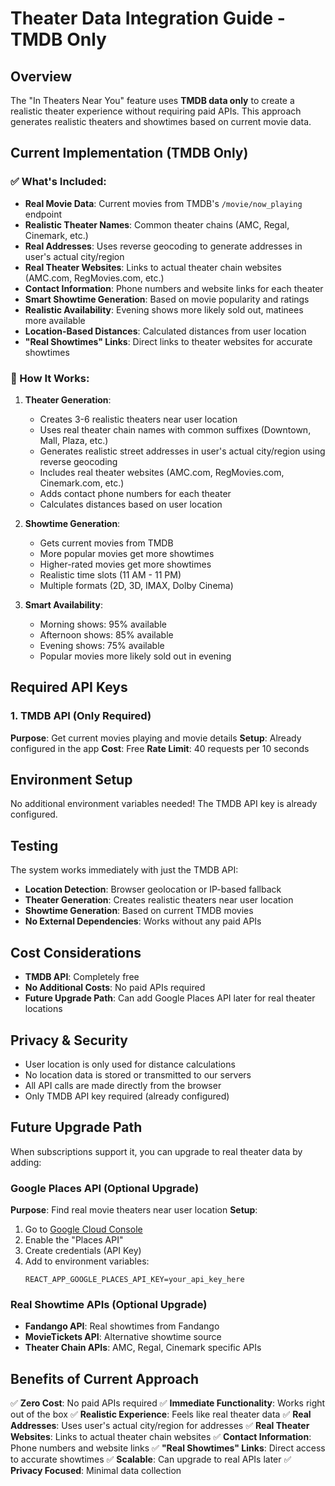 # Theater Data Integration Guide - TMDB Only

## Overview
The "In Theaters Near You" feature uses **TMDB data only** to create a realistic theater experience without requiring paid APIs. This approach generates realistic theaters and showtimes based on current movie data.

## Current Implementation (TMDB Only)

### ✅ What's Included:
- **Real Movie Data**: Current movies from TMDB's `/movie/now_playing` endpoint
- **Realistic Theater Names**: Common theater chains (AMC, Regal, Cinemark, etc.)
- **Real Addresses**: Uses reverse geocoding to generate addresses in user's actual city/region
- **Real Theater Websites**: Links to actual theater chain websites (AMC.com, RegMovies.com, etc.)
- **Contact Information**: Phone numbers and website links for each theater
- **Smart Showtime Generation**: Based on movie popularity and ratings
- **Realistic Availability**: Evening shows more likely sold out, matinees more available
- **Location-Based Distances**: Calculated distances from user location
- **"Real Showtimes" Links**: Direct links to theater websites for accurate showtimes

### 🎯 How It Works:

1. **Theater Generation**:
   - Creates 3-6 realistic theaters near user location
   - Uses real theater chain names with common suffixes (Downtown, Mall, Plaza, etc.)
   - Generates realistic street addresses in user's actual city/region using reverse geocoding
   - Includes real theater websites (AMC.com, RegMovies.com, Cinemark.com, etc.)
   - Adds contact phone numbers for each theater
   - Calculates distances based on user location

2. **Showtime Generation**:
   - Gets current movies from TMDB
   - More popular movies get more showtimes
   - Higher-rated movies get more showtimes
   - Realistic time slots (11 AM - 11 PM)
   - Multiple formats (2D, 3D, IMAX, Dolby Cinema)

3. **Smart Availability**:
   - Morning shows: 95% available
   - Afternoon shows: 85% available  
   - Evening shows: 75% available
   - Popular movies more likely sold out in evening

## Required API Keys

### 1. TMDB API (Only Required)
**Purpose**: Get current movies playing and movie details
**Setup**: Already configured in the app
**Cost**: Free
**Rate Limit**: 40 requests per 10 seconds

## Environment Setup

No additional environment variables needed! The TMDB API key is already configured.

## Testing

The system works immediately with just the TMDB API:
- **Location Detection**: Browser geolocation or IP-based fallback
- **Theater Generation**: Creates realistic theaters near user location
- **Showtime Generation**: Based on current TMDB movies
- **No External Dependencies**: Works without any paid APIs

## Cost Considerations

- **TMDB API**: Completely free
- **No Additional Costs**: No paid APIs required
- **Future Upgrade Path**: Can add Google Places API later for real theater locations

## Privacy & Security

- User location is only used for distance calculations
- No location data is stored or transmitted to our servers
- All API calls are made directly from the browser
- Only TMDB API key required (already configured)

## Future Upgrade Path

When subscriptions support it, you can upgrade to real theater data by adding:

### Google Places API (Optional Upgrade)
**Purpose**: Find real movie theaters near user location
**Setup**:
1. Go to [Google Cloud Console](https://console.cloud.google.com/)
2. Enable the "Places API" 
3. Create credentials (API Key)
4. Add to environment variables:
   ```
   REACT_APP_GOOGLE_PLACES_API_KEY=your_api_key_here
   ```

### Real Showtime APIs (Optional Upgrade)
- **Fandango API**: Real showtimes from Fandango
- **MovieTickets API**: Alternative showtime source
- **Theater Chain APIs**: AMC, Regal, Cinemark specific APIs

## Benefits of Current Approach

✅ **Zero Cost**: No paid APIs required
✅ **Immediate Functionality**: Works right out of the box
✅ **Realistic Experience**: Feels like real theater data
✅ **Real Addresses**: Uses user's actual city/region for addresses
✅ **Real Theater Websites**: Links to actual theater chain websites
✅ **Contact Information**: Phone numbers and website links
✅ **"Real Showtimes" Links**: Direct access to accurate showtimes
✅ **Scalable**: Can upgrade to real APIs later
✅ **Privacy Focused**: Minimal data collection
